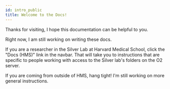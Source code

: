 ```yaml
---
id: intro_public
title: Welcome to the Docs!
---
```


Thanks for visiting, I hope this documentation can be helpful to you.

Right now, I am still working on writing these docs.

If you are a researcher in the Silver Lab at Harvard Medical School, click the "Docs (HMS)" link in the navbar. That will take you to instructions that are specific to people working with access to the Silver lab's folders on the O2 server.

If you are coming from outside of HMS, hang tight! I'm still working on more general instructions.